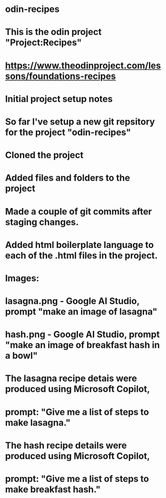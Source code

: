 # odin-recipes
# 
# This is the odin project "Project:Recipes"
# 
# https://www.theodinproject.com/lessons/foundations-recipes

# Initial project setup notes
# So far I've setup a new git repsitory for the project "odin-recipes"
# Cloned the project
# Added files and folders to the project
# Made a couple of git commits after staging changes.
# Added html boilerplate language to each of the .html files in the project.
#
# Images:
# lasagna.png - Google AI Studio, prompt "make an image of lasagna"
# hash.png - Google AI Studio, prompt "make an image of breakfast hash in a bowl"

# The lasagna recipe detais were produced using Microsoft Copilot,
# prompt: "Give me a list of steps to make lasagna."
#
# The hash recipe details were produced using Microsoft Copilot,
# prompt: "Give me a list of steps to make breakfast hash."
#
